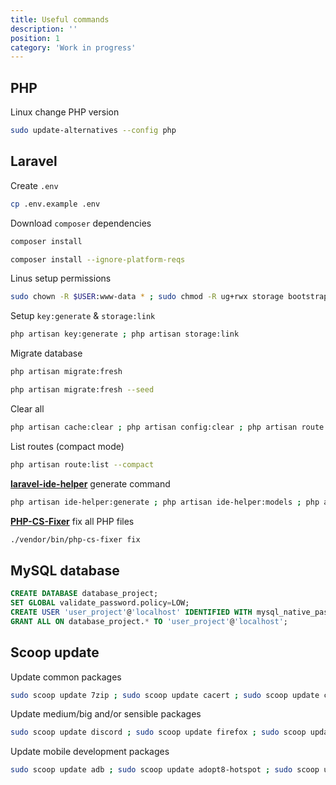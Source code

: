 ```yaml
---
title: Useful commands
description: ''
position: 1
category: 'Work in progress'
---
```


## PHP

Linux change PHP version

```bash
sudo update-alternatives --config php
```

## Laravel

Create `.env`

```bash
cp .env.example .env
```

Download `composer` dependencies

<code-group>
  <code-block label="Composer" active>

  ```bash
  composer install
  ```

  </code-block>
  <code-block label="Ignore">

  ```bash
  composer install --ignore-platform-reqs
  ```

  </code-block>
</code-group>

Linus setup permissions

```bash
sudo chown -R $USER:www-data * ; sudo chmod -R ug+rwx storage bootstrap/cache
```

Setup `key:generate` & `storage:link`

```bash
php artisan key:generate ; php artisan storage:link
```

Migrate database

<code-group>
  <code-block label="Migrate" active>

  ```bash
  php artisan migrate:fresh
  ```

  </code-block>
  <code-block label="Seeding">

  ```bash
  php artisan migrate:fresh --seed
  ```

  </code-block>
</code-group>

Clear all

```bash
php artisan cache:clear ; php artisan config:clear ; php artisan route:clear
```

List routes (compact mode)

```bash
php artisan route:list --compact
```

[**laravel-ide-helper**](https://github.com/barryvdh/laravel-ide-helper) generate command

```bash
php artisan ide-helper:generate ; php artisan ide-helper:models ; php artisan ide-helper:meta
```

[**PHP-CS-Fixer**](https://github.com/FriendsOfPHP/PHP-CS-Fixer) fix all PHP files

```bash
./vendor/bin/php-cs-fixer fix
```

## MySQL database

```sql
CREATE DATABASE database_project;
SET GLOBAL validate_password.policy=LOW;
CREATE USER 'user_project'@'localhost' IDENTIFIED WITH mysql_native_password BY 'password_secret';
GRANT ALL ON database_project.* TO 'user_project'@'localhost';
```

## Scoop update

Update common packages

```bash
sudo scoop update 7zip ; sudo scoop update cacert ; sudo scoop update composer ; sudo scoop update curl ; sudo scoop update dark ; sudo scoop update doctl ; sudo scoop update ffmpeg ; sudo scoop update firacode ; sudo scoop update git ; sudo scoop update git-with-openssh ; sudo scoop update glow ; sudo scoop update gmkvextractgui ; sudo scoop update hwmonitor ; sudo scoop update innounp ; sudo scoop update lessmsi ; sudo scoop update make ; sudo scoop update mkvtoolnix ; sudo scoop update ngrok ; sudo scoop update nssm ; sudo scoop update nvm ; sudo scoop update php-nts ; sudo scoop update python ; sudo scoop update rufus ; sudo scoop update sudo ; sudo scoop update symfony-cli ; sudo scoop update touch ; sudo scoop update Victor-Mono ; sudo scoop update vim ; sudo scoop update wget ; sudo scoop update which ; sudo scoop update windows-terminal ; sudo scoop update yarn ; sudo scoop update youtube-dl ; sudo scoop update pandoc
```

Update medium/big and/or sensible packages

```bash
sudo scoop update discord ; sudo scoop update firefox ; sudo scoop update gimp ; sudo scoop update googlechrome ; sudo scoop update postman ; sudo scoop update rust ; sudo scoop update teamviewer ; sudo scoop update vlc ; sudo scoop update vscode ; sudo scoop update mysql ; sudo scoop update nginx
```

Update mobile development packages

```bash
sudo scoop update adb ; sudo scoop update adopt8-hotspot ; sudo scoop update android-sdk ; sudo scoop update android-studio ; sudo scoop update flutter
```
